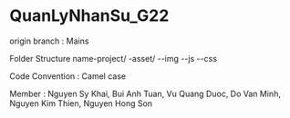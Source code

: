 # QuanLyNhanSu_G22

origin branch : Mains

Folder Structure 
name-project/
    -asset/ 
      --img 
      --js 
      --css

Code Convention : Camel case

Member : Nguyen Sy Khai, Bui Anh Tuan, Vu Quang Duoc, Do Van Minh, Nguyen Kim Thien, Nguyen Hong Son

